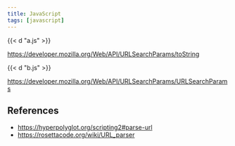 ```yaml
---
title: JavaScript
tags: [javascript]
---
```


{{< d "a.js" >}}

<https://developer.mozilla.org/Web/API/URLSearchParams/toString>

{{< d "b.js" >}}

<https://developer.mozilla.org/Web/API/URLSearchParams/URLSearchParams>

## References

- <https://hyperpolyglot.org/scripting2#parse-url>
- <https://rosettacode.org/wiki/URL_parser>
